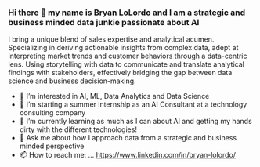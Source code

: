 ### Hi there 👋 my name is Bryan LoLordo and I am a strategic and business minded data junkie passionate about AI
I bring a unique blend of sales expertise and analytical acumen. Specializing in deriving actionable insights from complex data, adept at interpreting market trends and customer behaviors through a data-centric lens. Using storytelling with data to communicate and translate analytical findings with stakeholders, effectively bridging the gap between data science and business decision-making. 

- 👀 I’m interested in AI, ML, Data Analytics and Data Science
- 🔭 I’m starting a summer internship as an AI Consultant at a technology consulting company
- 🌱 I’m currently learning as much as I can about AI and getting my hands dirty with the different technologies! 
- 💬 Ask me about how I approach data from a strategic and business minded perspective
- 📫 How to reach me: ... https://www.linkedin.com/in/bryan-lolordo/

<!--
**bryan-lolordo/bryan-lolordo** is a ✨ _special_ ✨ repository because its `README.md` (this file) appears on your GitHub profile.

Here are some ideas to get you started:

- 🔭 I’m currently working on ...
- 🌱 I’m currently learning ...
- 👯 I’m looking to collaborate on ...
- 🤔 I’m looking for help with ...
- 💬 Ask me about ...
- 📫 How to reach me: ...
- 😄 Pronouns: ...
- ⚡ Fun fact: ...
-->
